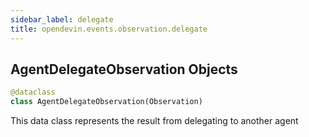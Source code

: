 ```yaml
---
sidebar_label: delegate
title: opendevin.events.observation.delegate
---
```


## AgentDelegateObservation Objects

```python
@dataclass
class AgentDelegateObservation(Observation)
```

This data class represents the result from delegating to another agent

